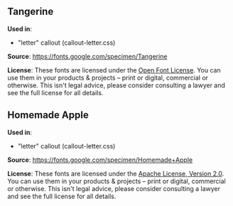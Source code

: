 Tangerine
---------

**Used in**:
- "letter" callout (callout-letter.css)

**Source**:
https://fonts.google.com/specimen/Tangerine

**License**:
These fonts are licensed under the [Open Font License](https://openfontlicense.org/).
You can use them in your products & projects – print or digital, commercial or otherwise.
This isn't legal advice, please consider consulting a lawyer and see the full license for all details.


Homemade Apple
--------------

**Used in**:
- "letter" callout (callout-letter.css)

**Source**:
https://fonts.google.com/specimen/Homemade+Apple

**License**:
These fonts are licensed under the [Apache License, Version 2.0](https://www.apache.org/licenses/LICENSE-2.0).
You can use them in your products & projects – print or digital, commercial or otherwise.
This isn't legal advice, please consider consulting a lawyer and see the full license for all details. 